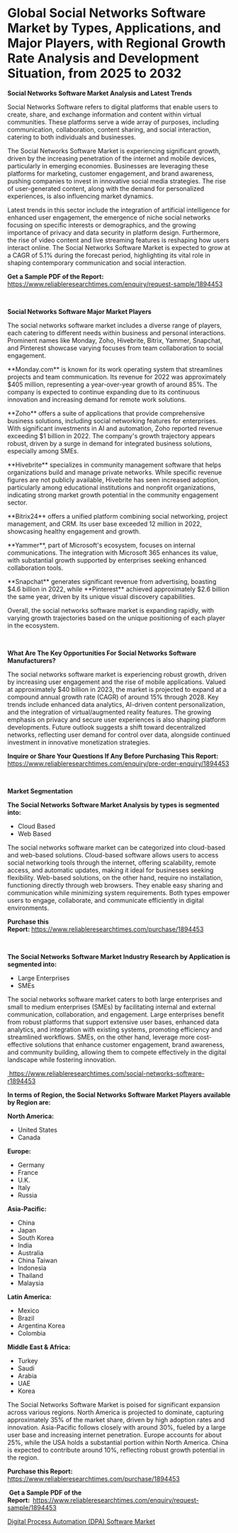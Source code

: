 <p><h1>Global Social Networks Software Market by Types, Applications, and Major Players, with Regional Growth Rate Analysis and Development Situation, from 2025 to 2032</h1></p><p><strong>Social Networks Software Market Analysis and Latest Trends</strong></p>
<p><p>Social Networks Software refers to digital platforms that enable users to create, share, and exchange information and content within virtual communities. These platforms serve a wide array of purposes, including communication, collaboration, content sharing, and social interaction, catering to both individuals and businesses.</p><p>The Social Networks Software Market is experiencing significant growth, driven by the increasing penetration of the internet and mobile devices, particularly in emerging economies. Businesses are leveraging these platforms for marketing, customer engagement, and brand awareness, pushing companies to invest in innovative social media strategies. The rise of user-generated content, along with the demand for personalized experiences, is also influencing market dynamics.</p><p>Latest trends in this sector include the integration of artificial intelligence for enhanced user engagement, the emergence of niche social networks focusing on specific interests or demographics, and the growing importance of privacy and data security in platform design. Furthermore, the rise of video content and live streaming features is reshaping how users interact online. The Social Networks Software Market is expected to grow at a CAGR of 5.1% during the forecast period, highlighting its vital role in shaping contemporary communication and social interaction.</p></p>
<p><strong>Get a Sample PDF of the Report:&nbsp;</strong> <a href="https://www.reliableresearchtimes.com/enquiry/request-sample/1894453?utm_campaign=3004&utm_medium=2&utm_source=Github&utm_content=ia&utm_term=28032025&utm_id=social-networks-software">https://www.reliableresearchtimes.com/enquiry/request-sample/1894453</a></p>
<p>&nbsp;</p>
<p><strong>Social Networks Software Major Market Players</strong></p>
<p><p>The social networks software market includes a diverse range of players, each catering to different needs within business and personal interactions. Prominent names like Monday, Zoho, Hivebrite, Bitrix, Yammer, Snapchat, and Pinterest showcase varying focuses from team collaboration to social engagement.</p><p>**Monday.com** is known for its work operating system that streamlines projects and team communication. Its revenue for 2022 was approximately $405 million, representing a year-over-year growth of around 85%. The company is expected to continue expanding due to its continuous innovation and increasing demand for remote work solutions.</p><p>**Zoho** offers a suite of applications that provide comprehensive business solutions, including social networking features for enterprises. With significant investments in AI and automation, Zoho reported revenue exceeding $1 billion in 2022. The company's growth trajectory appears robust, driven by a surge in demand for integrated business solutions, especially among SMEs.</p><p>**Hivebrite** specializes in community management software that helps organizations build and manage private networks. While specific revenue figures are not publicly available, Hivebrite has seen increased adoption, particularly among educational institutions and nonprofit organizations, indicating strong market growth potential in the community engagement sector.</p><p>**Bitrix24** offers a unified platform combining social networking, project management, and CRM. Its user base exceeded 12 million in 2022, showcasing healthy engagement and growth.</p><p>**Yammer**, part of Microsoft's ecosystem, focuses on internal communications. The integration with Microsoft 365 enhances its value, with substantial growth supported by enterprises seeking enhanced collaboration tools.</p><p>**Snapchat** generates significant revenue from advertising, boasting $4.6 billion in 2022, while **Pinterest** achieved approximately $2.6 billion the same year, driven by its unique visual discovery capabilities.</p><p>Overall, the social networks software market is expanding rapidly, with varying growth trajectories based on the unique positioning of each player in the ecosystem.</p></p>
<p>&nbsp;</p>
<p><strong>What Are The Key Opportunities For Social Networks Software Manufacturers?</strong></p>
<p><p>The social networks software market is experiencing robust growth, driven by increasing user engagement and the rise of mobile applications. Valued at approximately $40 billion in 2023, the market is projected to expand at a compound annual growth rate (CAGR) of around 15% through 2028. Key trends include enhanced data analytics, AI-driven content personalization, and the integration of virtual/augmented reality features. The growing emphasis on privacy and secure user experiences is also shaping platform developments. Future outlook suggests a shift toward decentralized networks, reflecting user demand for control over data, alongside continued investment in innovative monetization strategies.</p></p>
<p><strong>Inquire or Share Your Questions If Any Before Purchasing This Report:</strong> <a href="https://www.reliableresearchtimes.com/enquiry/pre-order-enquiry/1894453?utm_campaign=3004&utm_medium=2&utm_source=Github&utm_content=ia&utm_term=28032025&utm_id=social-networks-software">https://www.reliableresearchtimes.com/enquiry/pre-order-enquiry/1894453</a></p>
<p>&nbsp;</p>
<p><strong>Market Segmentation</strong></p>
<p><strong>The Social Networks Software Market Analysis by types is segmented into:</strong></p>
<p><ul><li>Cloud Based</li><li>Web Based</li></ul></p>
<p><p>The social networks software market can be categorized into cloud-based and web-based solutions. Cloud-based software allows users to access social networking tools through the internet, offering scalability, remote access, and automatic updates, making it ideal for businesses seeking flexibility. Web-based solutions, on the other hand, require no installation, functioning directly through web browsers. They enable easy sharing and communication while minimizing system requirements. Both types empower users to engage, collaborate, and communicate efficiently in digital environments.</p></p>
<p><strong>Purchase this Report:&nbsp;</strong><a href="https://www.reliableresearchtimes.com/purchase/1894453?utm_campaign=3004&utm_medium=2&utm_source=Github&utm_content=ia&utm_term=28032025&utm_id=social-networks-software">https://www.reliableresearchtimes.com/purchase/1894453</a></p>
<p>&nbsp;</p>
<p><strong>The Social Networks Software Market Industry Research by Application is segmented into:</strong></p>
<p><ul><li>Large Enterprises</li><li>SMEs</li></ul></p>
<p><p>The social networks software market caters to both large enterprises and small to medium enterprises (SMEs) by facilitating internal and external communication, collaboration, and engagement. Large enterprises benefit from robust platforms that support extensive user bases, enhanced data analytics, and integration with existing systems, promoting efficiency and streamlined workflows. SMEs, on the other hand, leverage more cost-effective solutions that enhance customer engagement, brand awareness, and community building, allowing them to compete effectively in the digital landscape while fostering innovation.</p></p>
<p><a href="https://www.reliableresearchtimes.com/social-networks-software-r1894453?utm_campaign=3004&utm_medium=2&utm_source=Github&utm_content=ia&utm_term=28032025&utm_id=social-networks-software">&nbsp;https://www.reliableresearchtimes.com/social-networks-software-r1894453</a></p>
<p><strong>In terms of Region, the Social Networks Software Market Players available by Region are:</strong></p>
<p>
    <p> <strong> North America: </strong>
        <ul>
            <li>United States</li>
            <li>Canada</li>
        </ul>
        </p> 
    <p> <strong> Europe: </strong>
        <ul>
            <li>Germany</li>
            <li>France</li>
            <li>U.K.</li>
            <li>Italy</li>
            <li>Russia</li>
        </ul>
        </p> 
    <p> <strong> Asia-Pacific: </strong>
        <ul>
            <li>China</li>
            <li>Japan</li>
            <li>South Korea</li>
            <li>India</li>
            <li>Australia</li>
            <li>China Taiwan</li>
            <li>Indonesia</li>
            <li>Thailand</li>
            <li>Malaysia</li>
        </ul>
        </p> 
    <p> <strong> Latin America: </strong>
        <ul>
            <li>Mexico</li>
            <li>Brazil</li>
            <li>Argentina Korea</li>
            <li>Colombia</li>
        </ul>
        </p> 
    <p> <strong> Middle East & Africa: </strong>
        <ul>
            <li>Turkey</li>
            <li>Saudi</li>
            <li>Arabia</li>
            <li>UAE</li>
            <li>Korea</li>
        </ul>
    </p>
    </p>
<p><p>The Social Networks Software Market is poised for significant expansion across various regions. North America is projected to dominate, capturing approximately 35% of the market share, driven by high adoption rates and innovation. Asia-Pacific follows closely with around 30%, fueled by a large user base and increasing internet penetration. Europe accounts for about 25%, while the USA holds a substantial portion within North America. China is expected to contribute around 10%, reflecting robust growth potential in the region.</p></p>
<p><strong>Purchase this Report: </strong><a href="https://www.reliableresearchtimes.com/purchase/1894453?utm_campaign=3004&utm_medium=2&utm_source=Github&utm_content=ia&utm_term=28032025&utm_id=social-networks-software">https://www.reliableresearchtimes.com/purchase/1894453</a></p>
<p>&nbsp;<strong>Get a Sample PDF of the Report:&nbsp;&nbsp;</strong><a href="https://www.reliableresearchtimes.com/enquiry/request-sample/1894453?utm_campaign=3004&utm_medium=2&utm_source=Github&utm_content=ia&utm_term=28032025&utm_id=social-networks-software">https://www.reliableresearchtimes.com/enquiry/request-sample/1894453</a></p>
<p><strong></strong></p>
<p><p><a href="https://github.com/nibbsmantji/Market-Research-Report-List-1/blob/main/digital-process-automation-dpa-software-market.md?utm_campaign=3004&utm_medium=2&utm_source=Github&utm_content=ia&utm_term=28032025&utm_id=social-networks-software">Digital Process Automation (DPA) Software Market</a></p></p>